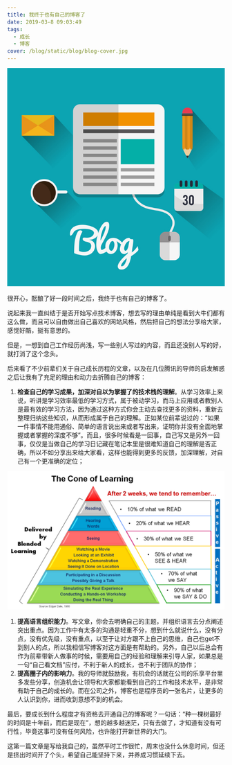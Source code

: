 ```yaml
---
title: 我终于也有自己的博客了
date: 2019-03-8 09:03:49
tags:
  - 成长
  - 博客
cover: /blog/static/blog/blog-cover.jpg
---
```


![blog pictrue](/static/blog/Blog.jpg)

很开心，酝酿了好一段时间之后，我终于也有自己的博客了。

说起来我一直纠结于是否开始写点技术博客，想去写的理由单纯是看到大牛们都有这么做，而且可以自由做出自己喜欢的网站风格，然后把自己的想法分享给大家，感觉好酷，挺有意思的。

但是，一想到自己工作经历尚浅，写一些别人写过的内容，而且还没别人写的好，就打消了这个念头。

后来看了不少前辈们关于自己成长历程的文章，以及在几位腾讯的导师的启发解惑之后让我有了充足的理由和动力去折腾自己的博客：

1. __检查自己的学习成果，加深对自以为掌握了的技术栈的理解__。从学习效率上来说，听讲是学习效率最低的学习方式，属于被动学习，而马上应用或者教别人是最有效的学习方法，因为通过这种方式你会主动去查找更多的资料，重新去整理归纳这些知识，从而形成属于自己的理解。正如某位前辈说过的：“如果一件事情不能用通俗、简单的语言说出来或者写出来，证明你并没有全面地掌握或者掌握的深度不够”。而且，很多时候看是一回事，自己写又是另外一回事，仅仅是当做自己的学习日记藏在笔记本里是很难知道自己的理解是否正确，所以不如分享出来给大家看，这样也能得到更多的反馈，加深理解，对自己有一个更准确的定位；

![Learning Pyramid](/static/blog/LearningPyramid.png)

1. __提高语言组织能力__。写文章，你会去明确自己的主题，并组织语言去分点阐述突出重点。因为工作中有太多的沟通是轻重不分，想到什么就说什么，没有分点，没有优先级，没有重点，以至于让对方跟不上自己的思维，自己也get不到别人的点，所以我相信写博客对这方面是有帮助的。另外，自己以后总会有作为前辈带新人做事的时候，需要用自己的经验和理解来引导人家，如果总是一句“自己看文档”应付，不利于新人的成长，也不利于团队的协作；
2. __提高圈子内的影响力__。我的导师就鼓励我，有机会的话就在公司的乐享平台里多发些分享，创造机会让领导和大家都能看到自己的工作和技术水平，是非常有助于自己的成长的。而在公司之外，博客也是程序员的一张名片，让更多的人认识到你，进而收到意想不到的机会。

最后，要成长到什么程度才有资格去开通自己的博客呢？一句话：“种一棵树最好的时间是十年前，而后是现在”，想的越多越迷茫，只有去做了，才知道有没有可行性，毕竟这事可没有任何风险，也许能打开新世界的大门。

这第一篇文章是写给我自己的，虽然平时工作很忙，周末也没什么休息时间，但还是挤出时间开了个头，希望自己能坚持下来，并养成习惯延续下去。
